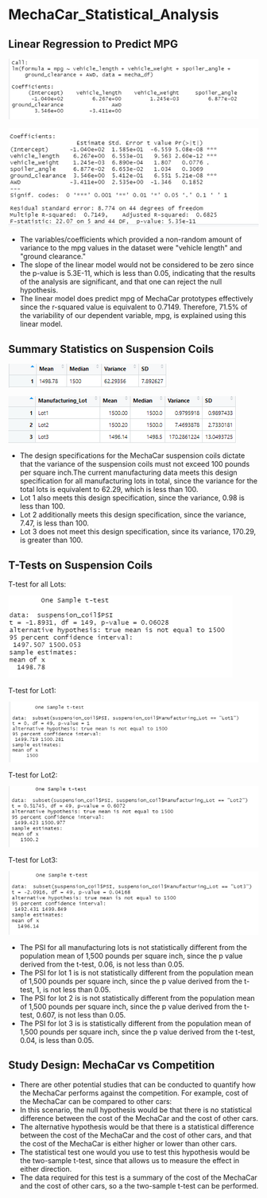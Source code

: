 # MechaCar_Statistical_Analysis

## Linear Regression to Predict MPG

![Linear Regression](Resources/Linear_Regression.png)

![Deliverable1](Resources/Deliverable1.png)


* The variables/coefficients which provided a non-random amount of variance to the mpg values in the dataset were "vehicle length" and "ground clearance."
* The slope of the linear model would not be considered to be zero since the p-value is 5.3E-11, which is less than 0.05, indicating that the results of the analysis are     significant, and that one can reject the null hypothesis. 
* The linear model does predict mpg of MechaCar prototypes effectively since the r-squared value is equivalent to  0.7149. Therefore, 71.5% of the variability of our   dependent variable, mpg, is explained using this linear model.           

## Summary Statistics on Suspension Coils

![Deliverable2](Resources/Deliverable2.png)

![Lot Summary](Resources/Lot_Summary.png)

* The design specifications for the MechaCar suspension coils dictate that the variance of the suspension coils must not exceed 100 pounds per square inch.The current manufacturing data meets this design specification for all manufacturing lots in total, since the variance for the total lots is equivalent to 62.29, which is less than 100. 
* Lot 1 also meets this design specification, since the variance, 0.98 is less than 100.
* Lot 2 additionally meets this design specification, since the variance, 7.47, is less than 100.
* Lot 3 does not meet this design specification, since its variance, 170.29, is greater than 100. 

## T-Tests on Suspension Coils
T-test for all Lots:

![T-test](Resources/T_test.png)

T-test for Lot1:


![T-test_Lot1](Resources/Lot1.png)

T-test for Lot2:


![T-test_Lot2](Resources/Lot2.png)

T-test for Lot3:


![T-test_Lot3](Resources/Lot3.png)

* The PSI for all manufacturing lots is not statistically different from the population mean of 1,500 pounds per square inch, since the p value derived from the t-test, 0.06, is not less than 0.05.
* The PSI for lot 1 is is not statistically different from the population mean of 1,500 pounds per square inch, since the p value derived from the t-test, 1, is not less than 0.05.
* The PSI for lot 2 is is not statistically different from the population mean of 1,500 pounds per square inch, since the p value derived from the t-test, 0.607, is not less than 0.05.
* The PSI for lot 3 is is statistically different from the population mean of 1,500 pounds per square inch, since the p value derived from the t-test, 0.04, is less than 0.05.

## Study Design: MechaCar vs Competition
* There are other potential studies that can be conducted to quantify how the MechaCar performs against the competition. For example, cost of the MechaCar can be compared to other cars:
* In this scenario, the null hypothesis would be that there is no statistical difference between the cost of the MechaCar and the cost of other cars. 
* The alternative hypothesis would be that there is a statistical difference between the cost of the MechaCar and the cost of other cars, and that the cost of the MechaCar is either higher or lower than other cars.
* The statistical test one would you use to test this hypothesis would be the two-sample t-test, since that allows us to measure the effect in either direction.
* The data required for this test is a summary of the cost of the MechaCar and the cost of other cars, so a the two-sample t-test can be performed. 

